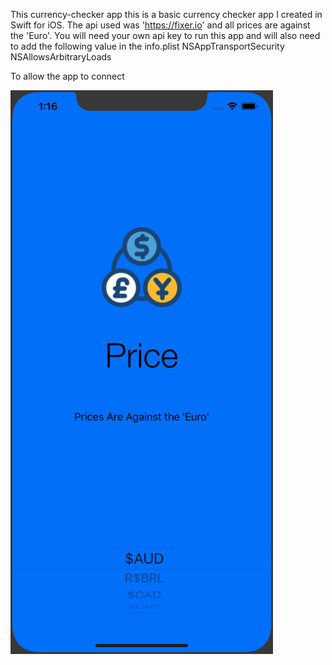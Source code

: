 This currency-checker app this is a basic currency checker app I created in Swift for iOS.  The api used was 'https://fixer.io' and all prices are against the 'Euro'.  You will need your own api key to run this app and will also need to add the following value in the info.plist 
<key>NSAppTransportSecurity</key>
	<dict>
		<key>NSAllowsArbitraryLoads</key>
		<true/>
	</dict>
  
  To allow the app to connect
  
  ![](https://github.com/lblake/currency-checker/blob/master/CurrencyChecker/Assets.xcassets/currency-checker.imageset/currency-checker.png)
